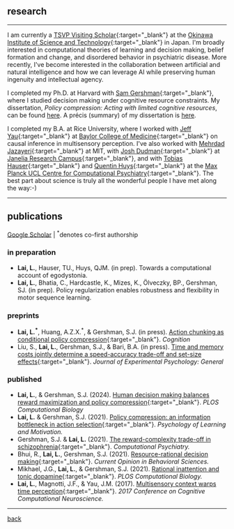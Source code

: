 ## research
***
I am currently a [TSVP Visiting Scholar](https://groups.oist.jp/tsvp){:target="_blank"} at the [Okinawa Institute of Science and Technology](https://oist.jp){:target="_blank"} in Japan. I'm broadly interested in computational theories of learning and decision making, belief formation and change, and disordered behavior in psychiatric disease. More recently, I've become interested in the collaboration between artificial and natural intelligence and how we can leverage AI while preserving human ingenuity and intellectual agency.

I completed my Ph.D. at Harvard with [Sam Gershman](http://gershmanlab.com/index.html){:target="_blank"}, where I studied decision making under cognitive resource constraints. My dissertation, _Policy compression: Acting with limited cognitive resources_, can be found <a href="https://dash.harvard.edu/handle/1/37378979" target="_blank">here</a>. A précis (summary) of my dissertation is <a href="https://lucylai.com/files/lai_precis.pdf" target="_blank">here</a>.

I completed my B.A. at Rice University, where I worked with [Jeff Yau](http://yaulab.com/){:target="_blank"} at [Baylor College of Medicine](http://www.bcm.edu/){:target="_blank"} on causal inference in multisensory perception. I've also worked with [Mehrdad Jazayeri](https://mcgovern.mit.edu/principal-investigators/mehrdad-jazayeri){:target="_blank"} at MIT, with [Josh Dudman](https://www.dudmanlab.org){:target="_blank"} at [Janelia Research Campus](https://www.janelia.org){:target="_blank"}, and with [Tobias Hauser](https://devcompsy.org/){:target="_blank"} and [Quentin Huys](https://acplab.org/){:target="_blank"} at the [Max Planck UCL Centre for Computational Psychiatry](https://www.mps-ucl-centre.mpg.de/){:target="_blank"}. The best part about science is truly all the wonderful people I have met along the way:-)

***
## publications
[Google Scholar](https://scholar.google.com/citations?user=TEpclyYAAAAJ&hl=en) | <sup>*</sup>denotes co-first authorship

### in preparation
- **Lai, L.**, Hauser, TU., Huys, QJM. (in prep). Towards a computational account of egodystonia.
- **Lai, L.**, Bhatia, C., Hardcastle, K., Mizes, K., Ölveczky, BP., Gershman, SJ. (in prep). Policy regularization enables robustness and flexibility in motor sequence learning.

### preprints 
- **Lai, L.<sup>*</sup>**, Huang, A.Z.X.<sup>*</sup>, & Gershman, S.J. (in press). [Action chunking as conditional policy compression](https://psyarxiv.com/z8yrv){:target="_blank"}. _Cognition_
- Liu, S., **Lai, L.**, Gershman, S.J., & Bari, B.A. (in press). [Time and memory costs jointly determine a speed-accuracy trade-off and set-size effects](./pubs/liu25.pdf){:target="_blank"}. _Journal of Experimental Psychology: General_
  
### published
- **Lai, L.**, & Gershman, S.J. (2024). [Human decision making balances reward maximization and policy compression](./pubs/LaiGershman2024.pdf){:target="_blank"}. _PLOS Computational Biology_
- **Lai, L.** & Gershman, S.J. (2021). [Policy compression: an information bottleneck in action selection](./pubs/LaiGershman2021.pdf){:target="_blank"}. _Psychology of Learning and Motivation._
- Gershman, S.J. & **Lai, L.** (2021). [The reward-complexity trade-off in schizophrenia](./pubs/GershmanLai2021.pdf){:target="_blank"}. _Computational Psychiatry._
- Bhui, R., **Lai, L.**, Gershman, S.J. (2021). [Resource-rational decision making](./pubs/BhuiLaiGershman2021.pdf){:target="_blank"}. _Current Opinion in Behavioral Sciences._
- Mikhael, J.G., **Lai, L.**, & Gershman, S.J. (2021). [Rational inattention and tonic dopamine](./pubs/MikhaelLaiGershman2021.pdf){:target="_blank"}. _PLOS Computational Biology._
- **Lai, L.**, Magnotti, J.F., & Yau, J.M. (2017). [Multisensory context warps time perception](./pubs/LaiMagnottiYau2017.pdf){:target="_blank"}. _2017 Conference on Cognitive Computational Neuroscience._

***
[back](./)
